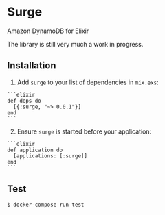 # Surge

Amazon DynamoDB for Elixir

The library is still very much a work in progress.

## Installation

  1. Add `surge` to your list of dependencies in `mix.exs`:

    ```elixir
    def deps do
      [{:surge, "~> 0.0.1"}]
    end
    ```

  2. Ensure `surge` is started before your application:

    ```elixir
    def application do
      [applications: [:surge]]
    end
    ```

## Test

``` shell
$ docker-compose run test
```
